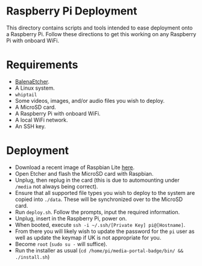 # Raspberry Pi Deployment

This directory contains scripts and tools intended to ease deployment onto a Raspberry Pi. Follow these directions to get this working on any Raspberry Pi with onboard WiFi.

# Requirements

* [BalenaEtcher](https://www.balena.io/etcher/).
* A Linux system.
* `whiptail`
* Some videos, images, and/or audio files you wish to deploy.
* A MicroSD card.
* A Raspberry Pi with onboard WiFi.
* A local WiFi network.
* An SSH key.

# Deployment

* Download a recent image of Raspbian Lite [here](https://downloads.raspberrypi.org/raspbian_lite_latest).
* Open Etcher and flash the MicroSD card with Raspbian.
* Unplug, then replug in the card (this is due to automounting under `/media` not always being correct).
* Ensure that all supported file types you wish to deploy to the system are copied into `./data`. These will be synchronized over to the MicroSD card.
* Run `deploy.sh`. Follow the prompts, input the required information.
* Unplug, insert in the Raspberry Pi, power on.
* When booted, execute `ssh -i ~/.ssh/[Private Key] pi@[Hostname]`.
* From there you will likely wish to update the password for the `pi` user as well as update the keymap if UK is not appropriate for you.
* Become `root` (`sudo su -` will suffice).
* Run the installer as usual (`cd /home/pi/media-portal-badge/bin/ && ./install.sh`)